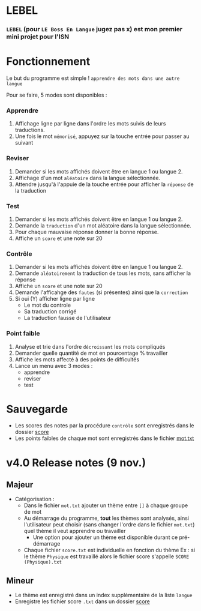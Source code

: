 # LEBEL
### ``LEBEL`` (pour ``LE Boss En Langue`` jugez pas x) est mon premier mini projet pour l'ISN 

# Fonctionnement
Le but du programme est simple ! ``apprendre des mots dans une autre langue``

Pour se faire, 5 modes sont disponibles : 
### Apprendre
  1. Affichage ligne par ligne dans l'ordre les mots suivis de leurs traductions.
  2. Une fois le mot ``mémorisé``, appuyez sur la touche entrée pour passer au suivant
### Reviser
  1. Demander si les mots affichés doivent être en langue 1 ou langue 2.
  2. Affichage d'un mot ``aléatoire`` dans la langue sélectionnée. 
  3. Attendre jusqu'à l'appuie de la touche entrée pour afficher la ``réponse`` de la traduction 
### Test
  1. Demander si les mots affichés doivent être en langue 1 ou langue 2.
  2. Demande la ``traduction`` d'un mot aléatoire dans la langue sélectionnée.
  3. Pour chaque mauvaise réponse donner la bonne réponse.
  4. Affiche un ``score`` et une note sur 20
### Contrôle
  1. Demander si les mots affichés doivent être en langue 1 ou langue 2. 
  2. Demande ``aléatoirement`` la traduction de tous les mots, sans afficher la réponse
  3. Affiche un ``score`` et une note sur 20
  4. Demande l'afficahge des ``fautes`` (si présentes) ainsi que la ``correction``
  5. Si oui (Y) afficher ligne par ligne
     - Le mot du controle
     - Sa traduction corrigé
     - La traduction fausse de l'utilisateur
### Point faible
  1. Analyse et trie dans l'ordre ``décroissant`` les mots compliqués
  2. Demander quelle quantité de mot en pourcentage % travailler
  3. Affiche les mots affecté à des points de difficultés
  4. Lance un menu avec 3 modes : 
     - apprendre
     - reviser
     - test
     
# Sauvegarde
  - Les scores des notes par la procédure ``contrôle`` sont enregistrés dans le dossier [score](./score)
  - Les points faibles de chaque mot sont enregistrés dans le fichier [mot.txt](./mot.txt)
    
# v4.0 Release notes (9 nov.)
## Majeur
  - Catégorisation :
    - Dans le fichier ``mot.txt`` ajouter un thème entre ``[]`` à chaque groupe de mot
    - Au démarrage du programme, **tout** les thèmes sont analysés, ainsi l'utilisateur peut choisir (sans changer l'ordre dans le fichier ``mot.txt``) quel thème il veut apprendre ou travailler
      - Une option pour ajouter un thème est disponible durant ce pré-démarrage
    - Chaque fichier ``score.txt`` est individuelle en fonction du thème Ex : si le thème ``Physique`` est travaillé alors le fichier score s'appelle ``SCORE (Physique).txt``
## Mineur
  - Le thème est enregistré dans un index supplémentaire de la liste ``langue``
  - Enregistre les fichier score ``.txt`` dans un dossier [score](./score/)
